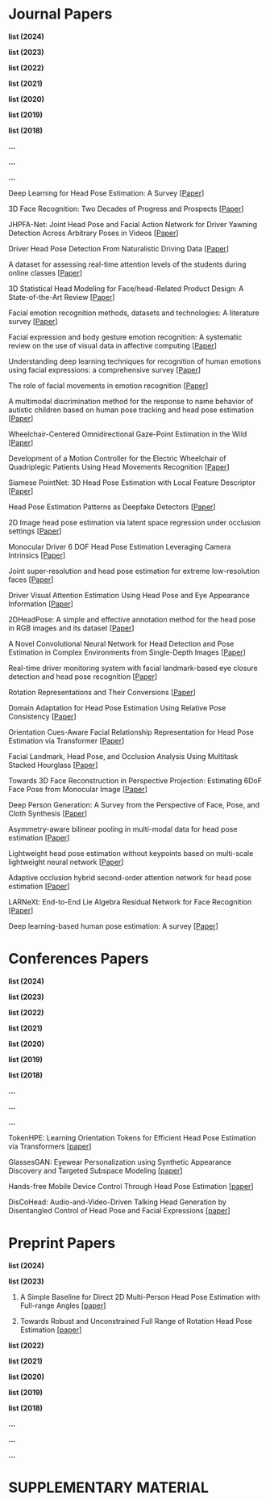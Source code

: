 # Journal Papers

**list (2024)**

**list (2023)**

**list (2022)**

**list (2021)**

**list (2020)**

**list (2019)**

**list (2018)**

**...**

**...**

**...**


Deep Learning for Head Pose Estimation: A Survey [[Paper](https://cris.unibo.it/retrieve/0c5f3b87-a734-4fb6-bdaa-076ea5e43072/s42979-023-01796-z.pdf)]

3D Face Recognition: Two Decades of Progress and Prospects [[Paper](https://www.researchgate.net/profile/Hanyun-Wang/publication/373133427_3D_Face_Recognition_Two_Decades_of_Progress_and_Prospects/links/64e7560c0453074fbda984d9/3D-Face-Recognition-Two-Decades-of-Progress-and-Prospects.pdf)]

JHPFA-Net: Joint Head Pose and Facial Action Network for Driver Yawning Detection Across Arbitrary Poses in Videos [[Paper](https://ieeexplore.ieee.org/stamp/stamp.jsp?tp=&arnumber=10159554)]

Driver Head Pose Detection From Naturalistic Driving Data [[Paper](https://ieeexplore.ieee.org/stamp/stamp.jsp?tp=&arnumber=10128799)]

A dataset for assessing real-time attention levels of the students during online classes [[Paper](https://www.ncbi.nlm.nih.gov/pmc/articles/PMC10694051/pdf/main.pdf)]

3D Statistical Head Modeling for Face/head-Related Product Design: A State-of-the-Art Review [[Paper](https://www.sciencedirect.com/science/article/pii/S0010448523000155)]

Facial emotion recognition methods, datasets and technologies: A literature survey [[Paper](https://www.sciencedirect.com/science/article/pii/S2214785321048987)]

Facial expression and body gesture emotion recognition: A systematic review on the use of visual data in affective computing [[Paper](https://www.sciencedirect.com/science/article/pii/S1574013723000126)]

Understanding deep learning techniques for recognition of human emotions using facial expressions: a comprehensive survey  [[Paper](https://ieeexplore.ieee.org/stamp/stamp.jsp?tp=&arnumber=10041168)]

The role of facial movements in emotion recognition [[Paper](https://www.researchgate.net/profile/Eva-Krumhuber/publication/369730866_The_role_of_facial_movements_in_emotion_recognition/links/6429590266f8522c38f02231/The-role-of-facial-movements-in-emotion-recognition.pdf)]

A multimodal discrimination method for the response to name behavior of autistic children based on human pose tracking and head pose estimation [[Paper](https://www.sciencedirect.com/science/article/pii/S0141938222001780)]

Wheelchair-Centered Omnidirectional Gaze-Point Estimation in the Wild  [[Paper](https://ieeexplore.ieee.org/stamp/stamp.jsp?tp=&arnumber=10117502)]

Development of a Motion Controller for the Electric Wheelchair of Quadriplegic Patients Using Head Movements Recognition [[Paper](https://ieeexplore.ieee.org/stamp/stamp.jsp?tp=&arnumber=10159027)]

Siamese PointNet: 3D Head Pose Estimation with Local Feature Descriptor [[Paper](https://www.mdpi.com/2079-9292/12/5/1194)]

Head Pose Estimation Patterns as Deepfake Detectors [[Paper](https://dl.acm.org/doi/pdf/10.1145/3612928)]

2D Image head pose estimation via latent space regression under occlusion settings [[Paper](https://www.sciencedirect.com/science/article/pii/S0031320322007671)]

Monocular Driver 6 DOF Head Pose Estimation Leveraging Camera Intrinsics [[Paper](https://ieeexplore.ieee.org/stamp/stamp.jsp?tp=&arnumber=10120976)]

Joint super-resolution and head pose estimation for extreme low-resolution faces  [[Paper](https://ieeexplore.ieee.org/stamp/stamp.jsp?arnumber=10034761)]

Driver Visual Attention Estimation Using Head Pose and Eye Appearance Information [[Paper](https://ieeexplore.ieee.org/stamp/stamp.jsp?arnumber=10073949)]

2DHeadPose: A simple and effective annotation method for the head pose in RGB images and its dataset  [[Paper](https://www.sciencedirect.com/science/article/pii/S0893608022005214)]

A Novel Convolutional Neural Network for Head Detection and Pose Estimation in Complex Environments from Single-Depth Images  [[Paper](https://link.springer.com/article/10.1007/s12559-023-10209-5)]

Real-time driver monitoring system with facial landmark-based eye closure detection and head pose recognition [[Paper](https://www.nature.com/articles/s41598-023-44955-1)]

Rotation Representations and Their Conversions [[Paper](https://ieeexplore.ieee.org/stamp/stamp.jsp?arnumber=10019271)]

Domain Adaptation for Head Pose Estimation Using Relative Pose Consistency  [[Paper](https://ieeexplore.ieee.org/stamp/stamp.jsp?arnumber=10021684)]

Orientation Cues-Aware Facial Relationship Representation for Head Pose Estimation via Transformer [[Paper](https://ieeexplore.ieee.org/stamp/stamp.jsp?arnumber=10318055)]

Facial Landmark, Head Pose, and Occlusion Analysis Using Multitask Stacked Hourglass [[Paper](https://ieeexplore.ieee.org/stamp/stamp.jsp?arnumber=10082923)]

Towards 3D Face Reconstruction in Perspective Projection: Estimating 6DoF Face Pose from Monocular Image [[Paper](https://ieeexplore.ieee.org/stamp/stamp.jsp?tp=&arnumber=10127617)]

Deep Person Generation: A Survey from the Perspective of Face, Pose, and Cloth Synthesis  [[Paper](https://dl.acm.org/doi/abs/10.1145/3575656)]

Asymmetry-aware bilinear pooling in multi-modal data for head pose estimation [[Paper](https://www.sciencedirect.com/science/article/pii/S0923596522001746)]

Lightweight head pose estimation without keypoints based on multi-scale lightweight neural network [[Paper](https://link.springer.com/article/10.1007/s00371-023-02781-6)]

Adaptive occlusion hybrid second-order attention network for head pose estimation [[Paper](https://link.springer.com/article/10.1007/s13042-023-01933-3)]

LARNeXt: End-to-End Lie Algebra Residual Network for Face Recognition  [[Paper](https://ieeexplore.ieee.org/stamp/stamp.jsp?tp=&arnumber=10143393)]

Deep learning-based human pose estimation: A survey  [[Paper](https://dl.acm.org/doi/abs/10.1145/3603618)]


# Conferences Papers
**list (2024)**

**list (2023)**

**list (2022)**

**list (2021)**

**list (2020)**

**list (2019)**

**list (2018)**

**...**

**...**

**...**


TokenHPE: Learning Orientation Tokens for Efficient Head Pose Estimation via Transformers [[paper](https://openaccess.thecvf.com/content/CVPR2023/papers/Zhang_TokenHPE_Learning_Orientation_Tokens_for_Efficient_Head_Pose_Estimation_via_CVPR_2023_paper.pdf)]

GlassesGAN: Eyewear Personalization using Synthetic Appearance Discovery and Targeted Subspace Modeling [[paper](https://openaccess.thecvf.com/content/CVPR2023/papers/Plesh_GlassesGAN_Eyewear_Personalization_Using_Synthetic_Appearance_Discovery_and_Targeted_Subspace_CVPR_2023_paper.pdf)]

Hands-free Mobile Device Control Through Head Pose Estimation [[paper](https://ieeexplore.ieee.org/stamp/stamp.jsp?tp=&arnumber=10150384)]

DisCoHead: Audio-and-Video-Driven Talking Head Generation by Disentangled Control of Head Pose and Facial Expressions [[paper](https://arxiv.org/pdf/2303.07697.pdf)]


# Preprint Papers

**list (2024)**

**list (2023)**

1. A Simple Baseline for Direct 2D Multi-Person Head Pose Estimation with Full-range Angles  [[paper](https://arxiv.org/pdf/2302.01110.pdf)]

2. Towards Robust and Unconstrained Full Range of Rotation Head Pose Estimation [[paper](https://arxiv.org/pdf/2309.07654.pdf)]








**list (2022)**

**list (2021)**

**list (2020)**

**list (2019)**

**list (2018)**

**...**

**...**

**...**


# SUPPLEMENTARY MATERIAL


